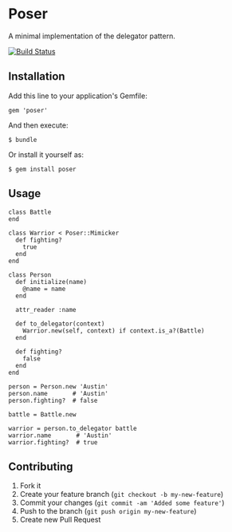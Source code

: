# Poser

A minimal implementation of the delegator pattern.

[![Build Status](https://secure.travis-ci.org/austinthecoder/poser.png?branch=master)](http://travis-ci.org/austinthecoder/poser)

## Installation

Add this line to your application's Gemfile:

    gem 'poser'

And then execute:

    $ bundle

Or install it yourself as:

    $ gem install poser

## Usage

```
class Battle
end

class Warrior < Poser::Mimicker
  def fighting?
    true
  end
end

class Person
  def initialize(name)
    @name = name
  end

  attr_reader :name

  def to_delegator(context)
    Warrior.new(self, context) if context.is_a?(Battle)
  end

  def fighting?
    false
  end
end

person = Person.new 'Austin'
person.name       # 'Austin'
person.fighting?  # false

battle = Battle.new

warrior = person.to_delegator battle
warrior.name       # 'Austin'
warrior.fighting?  # true
```

## Contributing

1. Fork it
2. Create your feature branch (`git checkout -b my-new-feature`)
3. Commit your changes (`git commit -am 'Added some feature'`)
4. Push to the branch (`git push origin my-new-feature`)
5. Create new Pull Request
